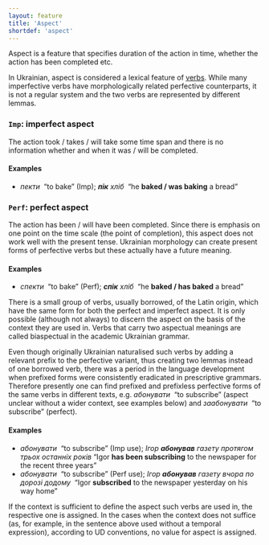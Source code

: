 ```yaml
---
layout: feature
title: 'Aspect'
shortdef: 'aspect'
---
```


Aspect is a feature that specifies duration of the action in time, whether the action has been completed etc.

In Ukrainian, aspect is considered a lexical feature of [verbs](uk-pos/VERB). While many imperfective verbs have morphologically related perfective counterparts, it is not a regular system and the two verbs are represented by different lemmas. 

### `Imp`: imperfect aspect

The action took / takes / will take some time span and there is no information whether and when it was / will be completed.

#### Examples

* _пекти&nbsp;_ “to bake” (Imp); _<b>пік</b> хліб&nbsp;_ “he <b>baked / was baking</b> a bread”

### `Perf`: perfect aspect

The action has been / will have been completed. Since there is emphasis on one point on the time scale (the point of completion), this aspect does not work well with the present tense. Ukrainian morphology can create present forms of perfective verbs but these actually have a future meaning.

#### Examples

* _спекти&nbsp;_ “to bake” (Perf); _<b>спік</b> хліб&nbsp;_ “he <b>baked / has baked</b> a bread”

There is a small group of verbs, usually borrowed, of the Latin origin, which have the same form for both the perfect and imperfect aspect. It is only possible (although not always) to discern the aspect on the basis of the context they are used in. Verbs that carry two aspectual meanings are called biaspectual in the academic Ukrainian grammar. 

Even though originally Ukrainian naturalised such verbs by adding a relevant prefix to the perfective variant, thus creating two lemmas instead of one borrowed verb, there was a period in the language development when prefixed forms were consistently eradicated in prescriptive grammars. Therefore presently one can find prefixed and prefixless perfective forms of the same verbs in different texts, e.g. _абонувати&nbsp;_ “to subscribe” (aspect unclear without a wider context, see examples below) and _заабонувати&nbsp;_ “to subscribe” (perfect).

#### Examples

* _абонувати&nbsp;_ “to subscribe” (Imp use); _Ігор <b>абонував</b> газету протягом трьох останніх років_ “Igor <b>has been subscribing</b> to the newspaper for the recent three years”
* _абонувати&nbsp;_ “to subscribe” (Perf use); _Ігор <b>абонував</b> газету вчора по дорозі додому&nbsp;_ “Igor <b>subscribed</b> to the newspaper yesterday on his way home”

If the context is sufficient to define the aspect such verbs are used in, the respective one is assigned. In the cases when the context does not suffice (as, for example, in the sentence above used without a temporal expression), according to UD conventions, no value for aspect is assigned.
<!-- Interlanguage links updated Út zář 29 20:31:33 CEST 2020 -->

